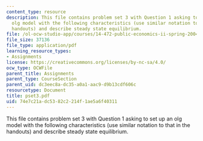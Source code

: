 ```yaml
---
content_type: resource
description: This file contains problem set 3 with Question 1 asking to set up an
  olg model with the following characteristics (use similar notation to that in the
  handouts) and describe steady state equilibrium.
file: /ol-ocw-studio-app/courses/14-472-public-economics-ii-spring-2004/74e7c21adc5382c2214f1ae5a6f40311_pset3.pdf
file_size: 37136
file_type: application/pdf
learning_resource_types:
- Assignments
license: https://creativecommons.org/licenses/by-nc-sa/4.0/
ocw_type: OCWFile
parent_title: Assignments
parent_type: CourseSection
parent_uid: dc3eec8a-dc35-a0a1-aac9-d9b13cdf606c
resourcetype: Document
title: pset3.pdf
uid: 74e7c21a-dc53-82c2-214f-1ae5a6f40311
---
```

This file contains problem set 3 with Question 1 asking to set up an olg model with the following characteristics (use similar notation to that in the handouts) and describe steady state equilibrium.